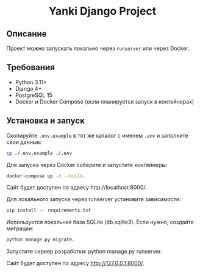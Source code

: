 <h1 align="center">Yanki Django Project</h1>

## Описание

Проект можно запускать локально через `runserver` или через Docker.

## Требования

- Python 3.11+  
- Django 4+  
- PostgreSQL 15  
- Docker и Docker Compose (если планируется запуск в контейнерах)  

## Установка и запуск

Скопируйте `.env.example` в тот же каталог с именем `.env` и заполните свои данные:

```bash
cp ./.env.example ./.env
```

Для запуска через Docker соберите и запустите контейнеры: 

```bash
docker-compose up -d --build. 
```

Сайт будет доступен по адресу http://localhost:8000/.


Для локального запуска через runserver установите зависимости: 

```bash
pip install -r requirements.txt 
```


Используется локальная база SQLite (db.sqlite3). 
Если нужно, создайте миграции: 


```bash
python manage.py migrate. 
```

Запустите сервер разработки: python manage.py runserver. 

Сайт будет доступен по адресу http://127.0.0.1:8000/.
